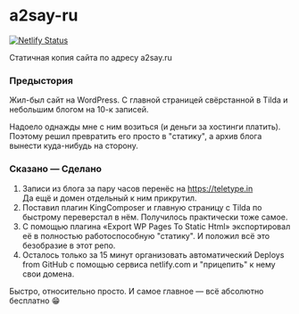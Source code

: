 # a2say-ru
[![Netlify Status](https://api.netlify.com/api/v1/badges/8ffa383b-f74f-4019-afac-25e2b2cdef6e/deploy-status)](https://app.netlify.com/sites/nostalgic-meitner-7a4463/deploys)


Статичная копия сайта по адресу a2say.ru



### Предыстория

Жил-был сайт на WordPress. С главной страницей свёрстанной в Tilda и небольшим блогом на 10-к записей.

Надоело однажды мне с ним возиться (и деньги за хостинги платить). Поэтому решил превратить его просто в "статику", а архив блога вынести куда-нибудь на сторону.



### Сказано — Сделано

1. Записи из блога за пару часов перенёс на https://teletype.in  
    Да ещё и домен отдельный к ним прикрутил.
2. Поставил плагин KingComposer и главную страницу с Tilda по быстрому переверстал в нём. Получилось практически тоже самое.
3. С помощью плагина «Export WP Pages To Static Html» экспортировал её в полностью работоспособную "статику". И положил всё это безобразие в этот репо.
4. Осталось только за 15 минут организовать автоматический Deploys from GitHub с помощью сервиса netlify.com и "прицепить" к нему свои домена.

Быстро, относительно просто. И самое главное — всё абсолютно бесплатно 😁
